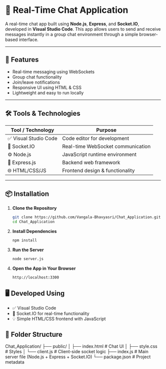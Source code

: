 # 💬 Real-Time Chat Application

A real-time chat app built using **Node.js**, **Express**, and **Socket.IO**, developed in **Visual Studio Code**. This app allows users to send and receive messages instantly in a group chat environment through a simple browser-based interface.

---

## 🚀 Features

- Real-time messaging using WebSockets
- Group chat functionality
- Join/leave notifications
- Responsive UI using HTML & CSS
- Lightweight and easy to run locally

---

## 🛠️ Tools & Technologies

| Tool / Technology   | Purpose                          |
|-------------------  |----------------------------------|
| ✅ Visual Studio Code | Code editor for development       |
| 🔌 Socket.IO        | Real-time WebSocket communication |
| ⚙️ Node.js          | JavaScript runtime environment    |
| 🧭 Express.js       | Backend web framework             |
| 🌐 HTML/CSS/JS      | Frontend design & functionality   |

---

## 📦 Installation

1. **Clone the Repository**
   ```bash
   git clone https://github.com/Vangala-Bhavyasri/Chat_Application.git
   cd Chat_Application
2. **Install Dependencies**
   ```bash
   npm install
3. **Run the Server**
   ```bash
   node server.js
4. **Open the App in Your Browser**
   ```bash
   http://localhost:3300

## 🖥️ Developed Using

- ✅ Visual Studio Code
- 🔌 Socket.IO for real-time functionality
- 💡 Simple HTML/CSS frontend with JavaScript

## 📁 Folder Structure
Chat_Application/
├── public/
│   ├── index.html       # Chat UI
│   ├── style.css        # Styles
│   └── client.js        # Client-side socket logic
├── index.js             # Main server file (Node.js + Express + Socket.IO)
└── package.json         # Project metadata


    
